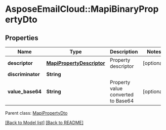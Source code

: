 # AsposeEmailCloud::MapiBinaryPropertyDto
## Properties
Name | Type | Description | Notes
------------ | ------------- | ------------- | -------------
**descriptor** | [**MapiPropertyDescriptor**](MapiPropertyDescriptor.md) | Property descriptor              | [optional] 
**discriminator** | **String** |  | 
**value_base64** | **String** | Property value converted to Base64              | [optional] 

 Parent class: [MapiPropertyDto](MapiPropertyDto.md)

[[Back to Model list]](Models.md) [[Back to README]](README.md)


